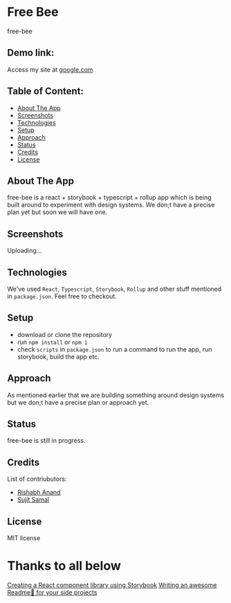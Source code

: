 # Free Bee

free-bee

## Demo link:

Access my site at [google.com](https://google.com)

## Table of Content:

-   [About The App](#about-the-app)
-   [Screenshots](#screenshots)
-   [Technologies](#technologies)
-   [Setup](#setup)
-   [Approach](#approach)
-   [Status](#status)
-   [Credits](#credits)
-   [License](#license)

## About The App

free-bee is a react + storybook + typescript + rollup app which is being built around to experiment with design systems. We don;t have a precise plan yet but soon we will have one.

## Screenshots

Uploading...

## Technologies

We've used `React`, `Typescript`, `Storybook`, `Rollup` and other stuff mentioned in `package.json`. Feel free to checkout.

## Setup

-   download or clone the repository
-   run `npm install` or `npm i`
-   check `scripts` in `package.json` to run a command to run the app, run storybook, build the app etc.

## Approach

As mentioned earlier that we are building something around design systems but we don;t have a precise plan or approach yet.

## Status

free-bee is still in progress.

## Credits

List of contriubutors:

-   [Rishabh Anand](https://github.com/ranand16)
-   [Sujit Samal](https://github.com/sujitsamaltechworks)

## License

MIT license

# Thanks to all below

[Creating a React component library using Storybook](https://prateeksurana.me/blog/react-component-library-using-storybook-7/)
[Writing an awesome Readme📄 for your side projects](https://victorbruce82.medium.com/writing-an-awesome-readme-for-your-side-projects-fabd20f96db0)
